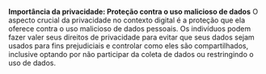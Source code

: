 **Importância da privacidade: Proteção contra o uso malicioso de dados**
   O aspecto crucial da privacidade no contexto digital é a proteção que ela oferece contra o uso malicioso de dados pessoais. Os indivíduos podem fazer valer seus direitos de privacidade para evitar que seus dados sejam usados para fins prejudiciais e controlar como eles são compartilhados, inclusive optando por não participar da coleta de dados ou restringindo o uso de dados.